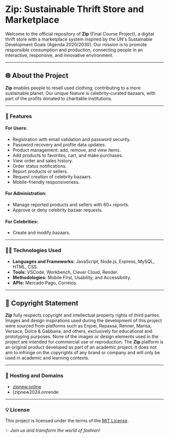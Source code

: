 # Zip: Sustainable Thrift Store and Marketplace

Welcome to the official repository of **Zip** (Final Course Project), a digital thrift store with a marketplace system inspired by the UN's Sustainable Development Goals (Agenda 2020/2030). Our mission is to promote responsible consumption and production, connecting people in an interactive, responsive, and innovative environment.

---

## 🌐 About the Project

**Zip** enables people to resell used clothing, contributing to a more sustainable planet. Our unique feature is celebrity-curated bazaars, with part of the profits donated to charitable institutions.

---

### 🔧 Features

#### For Users:
- Registration with email validation and password security.
- Password recovery and profile data updates.
- Product management: add, remove, and view items.
- Add products to favorites, cart, and make purchases.
- View order and sales history.
- Order status notifications.
- Report products or sellers.
- Request creation of celebrity bazaars.
- Mobile-friendly responsiveness.

#### For Administration:
- Manage reported products and sellers with 60+ reports.
- Approve or deny celebrity bazaar requests.

#### For Celebrities:
- Create and modify bazaars.

---

### 👨‍💻 Technologies Used
- **Languages and Frameworks:** JavaScript, Node.js, Express, MySQL, HTML, CSS.
- **Tools:** VSCode, Workbench, Clever Cloud, Render.
- **Methodologies:** Mobile First, Usability, and Accessibility.
- **APIs:** Mercado Pago, Correios.

---

## 📜 Copyright Statement

**Zip** fully respects copyright and intellectual property rights of third parties. Images and design inspirations used during the development of this project were sourced from platforms such as Enjoei, Repassa, Renner, Marisa, Versace, Dolce & Gabbana, and others, exclusively for educational and prototyping purposes. None of the images or design elements used in the project are intended for commercial use or reproduction. The **Zip** platform is an original product developed as part of an academic project. It does not aim to infringe on the copyrights of any brand or company and will only be used in academic and learning contexts.

---

### 🚀 Hosting and Domains
- [zipnew.online](https://zipnew.online)
- [zipnew2024.onrende

---

### 💡 License
This project is licensed under the terms of the [MIT License](LICENSE).

✨ *Join us and transform the world of fashion!*

